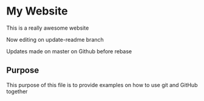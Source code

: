 # My Website

This is a really awesome website



Now editing on update-readme branch 

Updates made on master on Github before rebase

## Purpose

This purpose of this file is to provide examples on how 
to use git and GitHub together 
